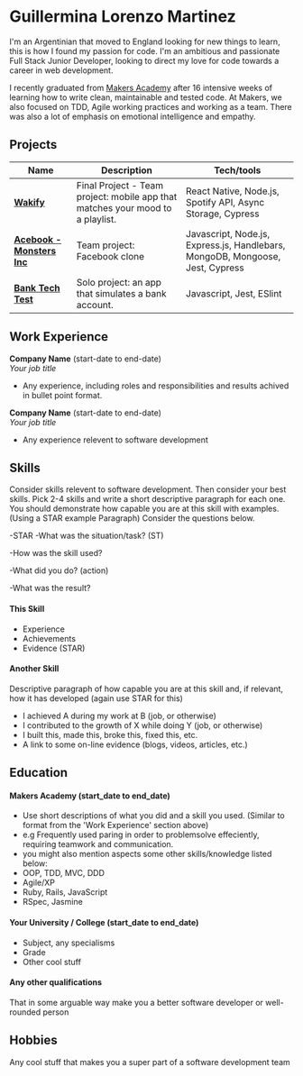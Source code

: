 # Guillermina Lorenzo Martinez

I'm an Argentinian that moved to England looking for new things to learn, this is how I found my passion for code. I'm an ambitious and passionate Full Stack Junior Developer, looking to direct my love for code towards a career in web development. 

I recently graduated from [Makers Academy](https://makers.tech/) after 16 intensive weeks of learning how to write clean, maintainable and tested code. At Makers, we also focused on TDD, Agile working practices and working as a team. There was also a lot of emphasis on emotional intelligence and empathy.


## Projects

| Name                         | Description       | Tech/tools        |
| ---------------------------- | ----------------- | ----------------- |
| [**Wakify**](https://github.com/GuillerminaLorenzo/wakify)            | Final Project - Team project: mobile app that matches your mood to a playlist. | React Native, Node.js, Spotify API, Async Storage, Cypress |
| [**Acebook - Monsters Inc**](https://github.com/GuillerminaLorenzo/acebook-monsters-inc) | Team project: Facebook clone  | Javascript, Node.js, Express.js, Handlebars, MongoDB, Mongoose, Jest, Cypress           |
| [**Bank Tech Test**](https://github.com/GuillerminaLorenzo/solo-projects/tree/main/bankTechTest) | Solo project: an app that simulates a bank account.  | Javascript, Jest, ESlint              |

## Work Experience

**Company Name** (start-date to end-date)  
_Your job title_

- Any experience, including roles and responsibilities and results achived in bullet point format.

**Company Name** (start-date to end-date)  
_Your job title_

- Any experience relevent to software development

## Skills

Consider skills relevent to software development. Then consider your best skills. Pick 2-4 skills and write a short descriptive paragraph for each one. You should demonstrate how capable you are at this skill with examples.
(Using a STAR example Paragraph) Consider the questions below.

-STAR
-What was the situation/task? (ST)

-How was the skill used?

-What did you do? (action)

-What was the result?


#### This Skill

- Experience
- Achievements
- Evidence (STAR)

#### Another Skill

Descriptive paragraph of how capable you are at this skill and, if relevant, how it has developed (again use STAR for this)

- I achieved A during my work at B (job, or otherwise)
- I contributed to the growth of X while doing Y (job, or otherwise)
- I built this, made this, broke this, fixed this, etc.
- A link to some on-line evidence (blogs, videos, articles, etc.)

## Education

#### Makers Academy (start_date to end_date)
- Use short descriptions of what you did and a skill you used. (Similar to format from the 'Work Experience' section above)
- e.g Frequently used paring in order to problemsolve effeciently, requiring teamwork and communication.
- you might also mention aspects some other skills/knowledge listed below: 
- OOP, TDD, MVC, DDD
- Agile/XP
- Ruby, Rails, JavaScript
- RSpec, Jasmine

#### Your University / College (start_date to end_date)

- Subject, any specialisms
- Grade
- Other cool stuff

#### Any other qualifications

That in some arguable way make you a better software developer or well-rounded person

## Hobbies

Any cool stuff that makes you a super part of a software development team
